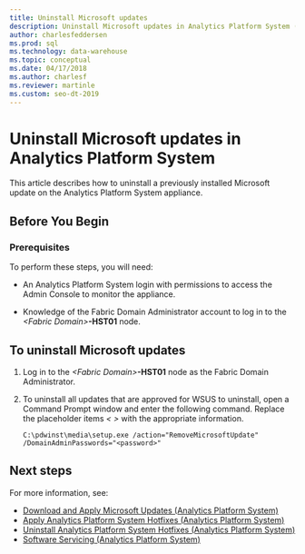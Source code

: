 ```yaml
---
title: Uninstall Microsoft updates
description: Uninstall Microsoft updates in Analytics Platform System (APS).
author: charlesfeddersen 
ms.prod: sql
ms.technology: data-warehouse
ms.topic: conceptual
ms.date: 04/17/2018
ms.author: charlesf
ms.reviewer: martinle
ms.custom: seo-dt-2019
---
```


# Uninstall Microsoft updates in Analytics Platform System
This article describes how to uninstall a previously installed Microsoft update on the Analytics Platform System appliance.  
  
## Before You Begin  
  
### Prerequisites  
To perform these steps, you will need:  
  
-   An Analytics Platform System login with permissions to access the Admin Console to monitor the appliance.  
  
-   Knowledge of the Fabric Domain Administrator account to log in to the <em>\<Fabric Domain\></em>**-HST01** node.  
  
## <a name="HowToUninstallMSFT"></a>To uninstall Microsoft updates  
  
1.  Log in to the <em>\<Fabric Domain\></em>**-HST01** node as the Fabric Domain Administrator.  
  
2.  To uninstall all updates that are approved for WSUS to uninstall, open a Command Prompt window and enter the following command. Replace the placeholder items *<  >* with the appropriate information.  
  
    ```  
    C:\pdwinst\media\setup.exe /action="RemoveMicrosoftUpdate" /DomainAdminPasswords="<password>"  
    ```  
  
## Next steps
For more information, see:
- [Download and Apply Microsoft Updates &#40;Analytics Platform System&#41;](download-and-apply-microsoft-updates.md) 
- [Apply Analytics Platform System Hotfixes &#40;Analytics Platform System&#41;](apply-analytics-platform-system-hotfixes.md)  
- [Uninstall Analytics Platform System Hotfixes &#40;Analytics Platform System&#41;](uninstall-analytics-platform-system-hotfixes.md)  
- [Software Servicing &#40;Analytics Platform System&#41;](software-servicing.md)  
  
